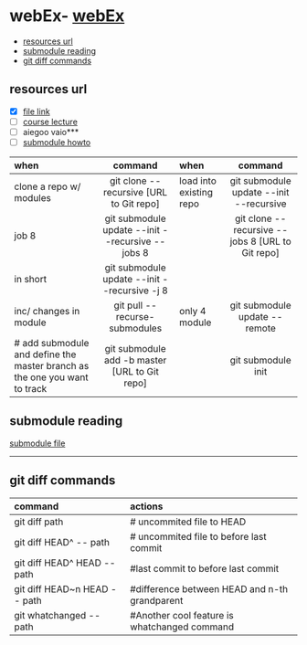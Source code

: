 # webEx- [webEx](#webex)
  - [resources url](#resources-url)
  - [submodule reading](#submodule-reading)
  - [git diff commands](#git-diff-commands)

## resources url
- [x] [file link](http://license.youngjin.com/artyboard/mboard.asp?Action=view&strBoardID=Pds_g&intPage=1&intCategory=0&strSearchCategory=|s_name|s_subject|&strSearchWord=&intSeq=75663)
- [ ] [course lecture](http://license.youngjin.com/free_edu/free_edu_mp4.asp?elc_cd=2379&cate_cd=2087)
- [ ] aiegoo vaio*** 
- [ ] [submodule howto](https://www.vogella.com/tutorials/GitSubmodules/article.html) 

| when   | command   | when   | command   |
|:---|:--:|:---|:--:|
|  clone a repo w/ modules  | git clone --recursive [URL to Git repo]   | load into existing repo   | git submodule update --init --recursive   |
| job 8   |  git submodule update --init --recursive --jobs 8  |    | git clone --recursive --jobs 8 [URL to Git repo]   |
|  in short  | git submodule update --init --recursive -j 8   |    |    |
| inc/ changes in module   | git pull --recurse-submodules   | only 4 module   | git submodule update --remote   |
| # add submodule and define the master branch as the one you want to track   | git submodule add -b master [URL to Git repo]    |    | git submodule init    |


## submodule reading
[submodule file](./submodule.txt)
***
## git diff commands
|  command  | actions   |
|:---|:---|
| git diff path   |  # uncommited file to HEAD  |
|  git diff HEAD^ -- path  |  # uncommited file to before last commit  |
| git diff HEAD^ HEAD -- path   | #last commit to before last commit   |
| git diff HEAD~n HEAD -- path   |   #difference between HEAD and n-th grandparent |
| git whatchanged -- path   | #Another cool feature is whatchanged command   |
